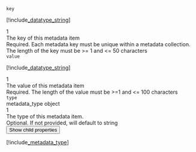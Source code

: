<div class="property">
    <div class="name"><code>key</code></div>
    <div class="type">

[!include[_datatype_string](_datatype_string.md)]
</div>
    <div class="occurs">1</div>
    <div class="description">The key of this metadata item</div>
    <div class="validation">Required. Each metadata key must be unique within a metadata collection. The length of the key must be &gt;= 1 and &lt;= 50 characters</div>
</div>
<div class="property">
    <div class="name"><code>value</code></div>
    <div class="type">

[!include[_datatype_string](_datatype_string.md)]
</div>
    <div class="occurs">1</div>
    <div class="description">The value of this metadata item</div>
    <div class="validation">Required. The length of the value must be &gt;=1 and &lt;= 100 characters</div>            
</div>
<div class="property">
    <div class="name"><code>type</code></div>
    <div class="type">metadata_type object</div>
    <div class="occurs">1</div>
    <div class="description">The type of this metadata item.</div>
    <div class="validation">Optional. If not provided, will default to string</div>     
    <div class="dropdown"> 
        <button onclick="dropFunction(this)">Show child properties</button>
        <div class="dropdown-content">

[!include[_metadata_type](_metadata_type.md)]
</div>
    </div>              
</div>
